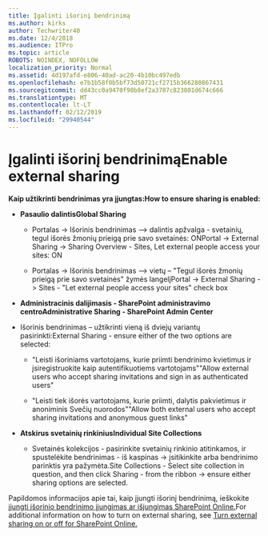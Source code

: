 ```yaml
---
title: Įgalinti išorinį bendrinimą
ms.author: kirks
author: Techwriter40
ms.date: 12/4/2018
ms.audience: ITPro
ms.topic: article
ROBOTS: NOINDEX, NOFOLLOW
localization_priority: Normal
ms.assetid: 4d197afd-e806-40ad-ac20-4b10bc497edb
ms.openlocfilehash: e7b1b58f0b5bf73d50721cf2715b366280867431
ms.sourcegitcommit: dd43cc0a9470f98b8ef2a3787c823801d674c666
ms.translationtype: MT
ms.contentlocale: lt-LT
ms.lasthandoff: 02/12/2019
ms.locfileid: "29940544"
---
```

# <a name="enable-external-sharing"></a><span data-ttu-id="63fbb-102">Įgalinti išorinį bendrinimą</span><span class="sxs-lookup"><span data-stu-id="63fbb-102">Enable external sharing</span></span>

 <span data-ttu-id="63fbb-103">**Kaip užtikrinti bendrinimas yra įjungtas:**</span><span class="sxs-lookup"><span data-stu-id="63fbb-103">**How to ensure sharing is enabled:**</span></span>
  
- <span data-ttu-id="63fbb-104">**Pasaulio dalintis**</span><span class="sxs-lookup"><span data-stu-id="63fbb-104">**Global Sharing**</span></span>
    
  - <span data-ttu-id="63fbb-105">Portalas -\> Išorinis bendrinimas –\> dalintis apžvalga - svetainių, tegul išorės žmonių prieigą prie savo svetainės: ON</span><span class="sxs-lookup"><span data-stu-id="63fbb-105">Portal -\> External Sharing -\> Sharing Overview - Sites, Let external people access your sites: ON</span></span>
    
  - <span data-ttu-id="63fbb-106">Portalas -\> Išorinis bendrinimas –\> vietų – "Tegul išorės žmonių prieigą prie savo svetainės" žymės langelį</span><span class="sxs-lookup"><span data-stu-id="63fbb-106">Portal -\> External Sharing -\> Sites - "Let external people access your sites" check box</span></span>
    
- <span data-ttu-id="63fbb-107">**Administracinis dalijimasis - SharePoint administravimo centro**</span><span class="sxs-lookup"><span data-stu-id="63fbb-107">**Administrative Sharing - SharePoint Admin Center**</span></span>
    
- <span data-ttu-id="63fbb-108">Išorinis bendrinimas – užtikrinti vieną iš dviejų variantų pasirinkti:</span><span class="sxs-lookup"><span data-stu-id="63fbb-108">External Sharing - ensure either of the two options are selected:</span></span>
    
  - <span data-ttu-id="63fbb-109">"Leisti išoriniams vartotojams, kurie priimti bendrinimo kvietimus ir įsiregistruokite kaip autentifikuotiems vartotojams"</span><span class="sxs-lookup"><span data-stu-id="63fbb-109">"Allow external users who accept sharing invitations and sign in as authenticated users"</span></span>
    
  - <span data-ttu-id="63fbb-110">"Leisti tiek išorės vartotojams, kurie priimti, dalytis pakvietimus ir anoniminis Svečių nuorodos"</span><span class="sxs-lookup"><span data-stu-id="63fbb-110">"Allow both external users who accept sharing invitations and anonymous guest links"</span></span>
    
- <span data-ttu-id="63fbb-111">**Atskirus svetainių rinkinius**</span><span class="sxs-lookup"><span data-stu-id="63fbb-111">**Individual Site Collections**</span></span>
    
  - <span data-ttu-id="63fbb-112">Svetainės kolekcijos - pasirinkite svetainių rinkinio atitinkamos, ir spustelėkite bendrinimas - iš kaspinas -\> įsitikinkite arba bendrinimo parinktis yra pažymėta.</span><span class="sxs-lookup"><span data-stu-id="63fbb-112">Site Collections - Select site collection in question, and then click Sharing - from the ribbon -\> ensure either sharing options are selected.</span></span>
    
<span data-ttu-id="63fbb-113">Papildomos informacijos apie tai, kaip įjungti išorinį bendrinimą, ieškokite [įjungti išorinio bendrinimo įjungimas ar išjungimas SharePoint Online.](https://go.microsoft.com/fwlink/?linkid=2047681&amp;clcid=0x409)</span><span class="sxs-lookup"><span data-stu-id="63fbb-113">For additional information on how to turn on external sharing, see [Turn external sharing on or off for SharePoint Online.](https://go.microsoft.com/fwlink/?linkid=2047681&amp;clcid=0x409)</span></span>
  

